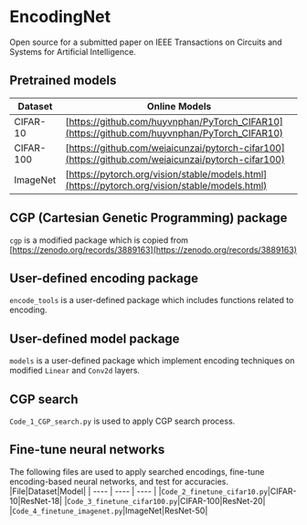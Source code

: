 # EncodingNet
Open source for a submitted paper on IEEE Transactions on Circuits and Systems for Artificial Intelligence.

## Pretrained models
|  Dataset   | Online Models  |
|  ----  | ----  |
| CIFAR-10  | [https://github.com/huyvnphan/PyTorch_CIFAR10](https://github.com/huyvnphan/PyTorch_CIFAR10) |
| CIFAR-100  | [https://github.com/weiaicunzai/pytorch-cifar100](https://github.com/weiaicunzai/pytorch-cifar100) |
| ImageNet | [https://pytorch.org/vision/stable/models.html](https://pytorch.org/vision/stable/models.html)    |

## CGP (Cartesian Genetic Programming) package
`cgp` is a modified package which is copied from [https://zenodo.org/records/3889163](https://zenodo.org/records/3889163)

## User-defined encoding package
`encode_tools` is a user-defined package which includes functions related to encoding.

## User-defined model package
`models` is a user-defined package which implement encoding techniques on modified `Linear` and `Conv2d` layers.

## CGP search
`Code_1_CGP_search.py` is used to apply CGP search process.

## Fine-tune neural networks
The following files are used to apply searched encodings, fine-tune encoding-based neural networks, and test for accuracies. 
|File|Dataset|Model|
| ---- | ---- | ---- |
|`Code_2_finetune_cifar10.py`|CIFAR-10|ResNet-18|
|`Code_3_finetune_cifar100.py`|CIFAR-100|ResNet-20|
|`Code_4_finetune_imagenet.py`|ImageNet|ResNet-50|


